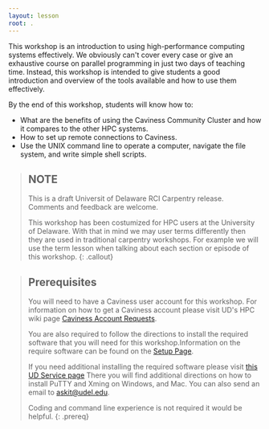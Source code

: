 ```yaml
---
layout: lesson
root: .
---
```


This workshop is an introduction to using high-performance computing systems effectively. We
obviously can't cover every case or give an exhaustive course on parallel programming in just two
days of teaching time. Instead, this workshop is intended to give students a good introduction and
overview of the tools available and how to use them effectively.

By the end of this workshop, students will know how to:
* What are the benefits of using the Caviness Community Cluster and how it compares to the other
  HPC systems.
* How to set up remote connections to Caviness.
* Use the UNIX command line to operate a computer, navigate the file system, and write simple shell
  scripts.

> ## NOTE
>
> This is a draft Universit of Delaware RCI Carpentry release. Comments and feedback are welcome.
>
>
> This workshop has been costumized for HPC users at the University of Delaware. With that in mind
> we may user terms differently then they are used in traditional carpentry workshops. For example 
> we will use the term lesson when talking about each section or episode of this workshop. 
{: .callout}

> ## Prerequisites
>
> You will need to have a Caviness user account for this workshop. For information on how to 
> get a Caviness account please visit UD's HPC wiki page 
> [Caviness Account Requests](https://docs.hpc.udel.edu/abstract/caviness/account/account).
> 
> 
> You are also required to follow the directions to install the required software that you will need
> for this workshop.Information on the require software can be found on the [Setup Page](/setup).
> 
> If you need additional installing the required software please visit 
> [this UD Service page](https://services.udel.edu/TDClient/32/Portal/KB/ArticleDet?ID=491) There
> you will find additional directions on how to install PuTTY and Xming on Windows, and Mac.
> You can also send an email to [askit@udel.edu](mailto:askit@udel.edu).
> 
> 
> Coding and command line experience is not required it would be helpful. 
{: .prereq}

